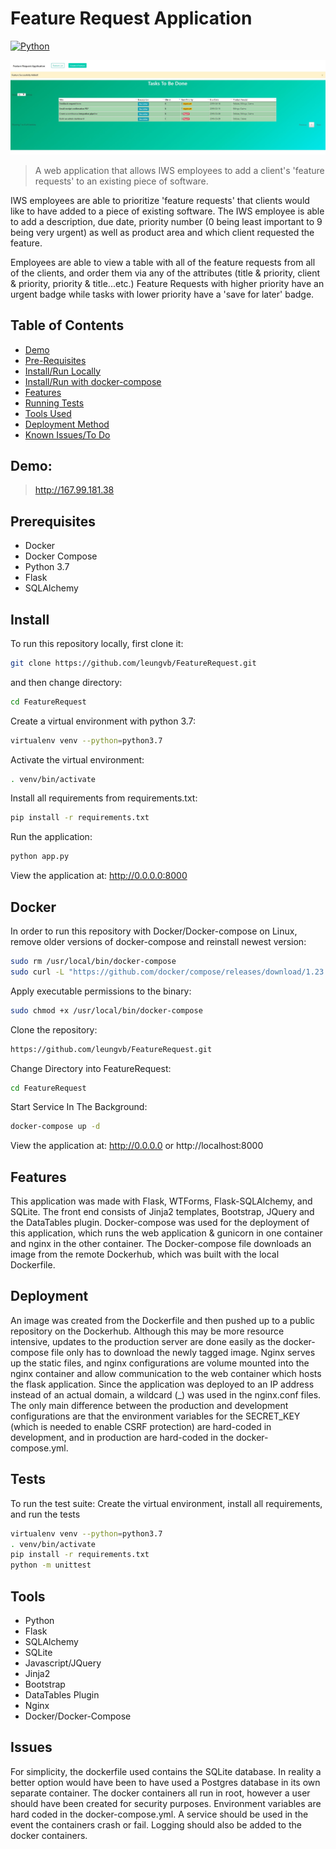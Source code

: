 # Feature Request Application
[![Python](https://img.shields.io/badge/python-3.7-blue.svg?style=flat-square)](https://www.python.org/downloads/release/python-373/)


![Sample App Image](./static/images/homepage.jpg)

> A web application that allows IWS employees to add a client's 'feature requests' to an existing piece of software.

 IWS employees are able to prioritize 'feature requests' that clients would like to have added to a piece of existing software.
 The IWS employee is able to add a description, due date, priority number (0 being least important to 9 being very urgent) as well as
 product area and which client requested the feature.

 Employees are able to view a table with all of the feature requests from all of the clients, and order them via any of the attributes (title & priority, client & priority, priority & title...etc.)
 Feature Requests with higher priority have an urgent badge while tasks with lower priority have a 'save for later' badge.

 ## Table of Contents
- [Demo](#demo)
- [Pre-Requisites](#prerequisites)
- [Install/Run Locally](#install)
- [Install/Run with docker-compose](#Docker)
- [Features](#features)
- [Running Tests](#tests)
- [Tools Used](#tools)
- [Deployment Method](#deployment)
- [Known Issues/To Do](#issues)


## Demo:

> http://167.99.181.38


## Prerequisites

- Docker
- Docker Compose
- Python 3.7
- Flask
- SQLAlchemy

## Install

To run this repository locally, first clone it:
```sh
git clone https://github.com/leungvb/FeatureRequest.git
```
and then change directory:
```sh
cd FeatureRequest
```
Create a virtual environment with python 3.7:
```sh
virtualenv venv --python=python3.7
```
Activate the virtual environment:
```sh
. venv/bin/activate
```
Install all requirements from requirements.txt:
```sh
pip install -r requirements.txt
```
Run the application:
```sh
python app.py
```
View the application at:
http://0.0.0.0:8000

## Docker


In order to run this repository with Docker/Docker-compose on Linux, remove older versions of docker-compose and reinstall newest version:
```sh
sudo rm /usr/local/bin/docker-compose
sudo curl -L "https://github.com/docker/compose/releases/download/1.23.2/docker-compose-$(uname -s)-$(uname -m)" -o /usr/local/bin/docker-compose
```
Apply executable permissions to the binary:
```sh
sudo chmod +x /usr/local/bin/docker-compose
```
Clone the repository:
```sh
https://github.com/leungvb/FeatureRequest.git
```
Change Directory into FeatureRequest:
```sh
cd FeatureRequest
```
Start Service In The Background:
```sh
docker-compose up -d
```
View the application at:
http://0.0.0.0 or http://localhost:8000

## Features

This application was made with Flask, WTForms, Flask-SQLAlchemy, and SQLite. The front end consists of Jinja2 templates, Bootstrap, JQuery and the DataTables plugin.
Docker-compose was used for the deployment of this application, which runs the web application & gunicorn in one container and nginx in the other container. The Docker-compose file downloads
an image from the remote Dockerhub, which was built with the local Dockerfile.

## Deployment

An image was created from the Dockerfile and then pushed up to a public repository on the Dockerhub. Although this may be more resource intensive, updates to the production server
are done easily as the docker-compose file only has to download the newly tagged image. Nginx serves up the static files, and nginx configurations are volume mounted into the nginx container and allow communication to the
web container which hosts the flask application. Since the application was deployed to an IP address instead of an actual domain, a wildcard (_) was used in the nginx.conf files.
The only main difference between the production and development configurations are that the environment variables for the SECRET_KEY (which is needed to enable CSRF protection) are hard-coded
in development, and in production are hard-coded in the docker-compose.yml.

## Tests

To run the test suite:
Create the virtual environment, install all requirements, and run the tests
```sh
virtualenv venv --python=python3.7
. venv/bin/activate
pip install -r requirements.txt
python -m unittest
```
## Tools
- Python
- Flask
- SQLAlchemy
- SQLite
- Javascript/JQuery
- Jinja2
- Bootstrap
- DataTables Plugin
- Nginx
- Docker/Docker-Compose

## Issues
For simplicity, the dockerfile used contains the SQLite database. In reality a better option would have been to have used a Postgres database in its own separate container.
The docker containers all run in root, however a user should have been created for security purposes. Environment variables are hard coded in the docker-compose.yml. A service should be used in the event the containers crash
or fail. Logging should also be added to the docker containers.

